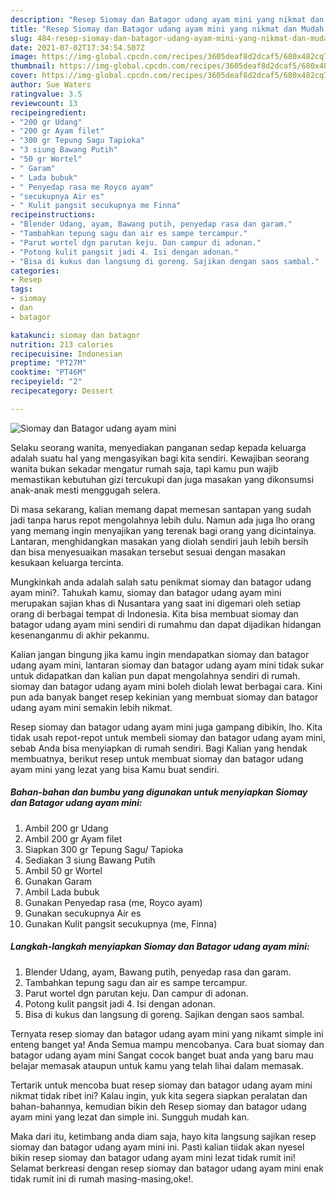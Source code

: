 ```yaml
---
description: "Resep Siomay dan Batagor udang ayam mini yang nikmat dan Mudah Dibuat"
title: "Resep Siomay dan Batagor udang ayam mini yang nikmat dan Mudah Dibuat"
slug: 484-resep-siomay-dan-batagor-udang-ayam-mini-yang-nikmat-dan-mudah-dibuat
date: 2021-07-02T17:34:54.507Z
image: https://img-global.cpcdn.com/recipes/3605deaf8d2dcaf5/680x482cq70/siomay-dan-batagor-udang-ayam-mini-foto-resep-utama.jpg
thumbnail: https://img-global.cpcdn.com/recipes/3605deaf8d2dcaf5/680x482cq70/siomay-dan-batagor-udang-ayam-mini-foto-resep-utama.jpg
cover: https://img-global.cpcdn.com/recipes/3605deaf8d2dcaf5/680x482cq70/siomay-dan-batagor-udang-ayam-mini-foto-resep-utama.jpg
author: Sue Waters
ratingvalue: 3.5
reviewcount: 13
recipeingredient:
- "200 gr Udang"
- "200 gr Ayam filet"
- "300 gr Tepung Sagu Tapioka"
- "3 siung Bawang Putih"
- "50 gr Wortel"
- " Garam"
- " Lada bubuk"
- " Penyedap rasa me Royco ayam"
- "secukupnya Air es"
- " Kulit pangsit secukupnya me Finna"
recipeinstructions:
- "Blender Udang, ayam, Bawang putih, penyedap rasa dan garam."
- "Tambahkan tepung sagu dan air es sampe tercampur."
- "Parut wortel dgn parutan keju. Dan campur di adonan."
- "Potong kulit pangsit jadi 4. Isi dengan adonan."
- "Bisa di kukus dan langsung di goreng. Sajikan dengan saos sambal."
categories:
- Resep
tags:
- siomay
- dan
- batagor

katakunci: siomay dan batagor 
nutrition: 213 calories
recipecuisine: Indonesian
preptime: "PT27M"
cooktime: "PT46M"
recipeyield: "2"
recipecategory: Dessert

---
```



![Siomay dan Batagor udang ayam mini](https://img-global.cpcdn.com/recipes/3605deaf8d2dcaf5/680x482cq70/siomay-dan-batagor-udang-ayam-mini-foto-resep-utama.jpg)

Selaku seorang wanita, menyediakan panganan sedap kepada keluarga adalah suatu hal yang mengasyikan bagi kita sendiri. Kewajiban seorang  wanita bukan sekadar mengatur rumah saja, tapi kamu pun wajib memastikan kebutuhan gizi tercukupi dan juga masakan yang dikonsumsi anak-anak mesti menggugah selera.

Di masa  sekarang, kalian memang dapat memesan santapan yang sudah jadi tanpa harus repot mengolahnya lebih dulu. Namun ada juga lho orang yang memang ingin menyajikan yang terenak bagi orang yang dicintainya. Lantaran, menghidangkan masakan yang diolah sendiri jauh lebih bersih dan bisa menyesuaikan masakan tersebut sesuai dengan masakan kesukaan keluarga tercinta. 



Mungkinkah anda adalah salah satu penikmat siomay dan batagor udang ayam mini?. Tahukah kamu, siomay dan batagor udang ayam mini merupakan sajian khas di Nusantara yang saat ini digemari oleh setiap orang di berbagai tempat di Indonesia. Kita bisa membuat siomay dan batagor udang ayam mini sendiri di rumahmu dan dapat dijadikan hidangan kesenanganmu di akhir pekanmu.

Kalian jangan bingung jika kamu ingin mendapatkan siomay dan batagor udang ayam mini, lantaran siomay dan batagor udang ayam mini tidak sukar untuk didapatkan dan kalian pun dapat mengolahnya sendiri di rumah. siomay dan batagor udang ayam mini boleh diolah lewat berbagai cara. Kini pun ada banyak banget resep kekinian yang membuat siomay dan batagor udang ayam mini semakin lebih nikmat.

Resep siomay dan batagor udang ayam mini juga gampang dibikin, lho. Kita tidak usah repot-repot untuk membeli siomay dan batagor udang ayam mini, sebab Anda bisa menyiapkan di rumah sendiri. Bagi Kalian yang hendak membuatnya, berikut resep untuk membuat siomay dan batagor udang ayam mini yang lezat yang bisa Kamu buat sendiri.

<!--inarticleads1-->

##### Bahan-bahan dan bumbu yang digunakan untuk menyiapkan Siomay dan Batagor udang ayam mini:

1. Ambil 200 gr Udang
1. Ambil 200 gr Ayam filet
1. Siapkan 300 gr Tepung Sagu/ Tapioka
1. Sediakan 3 siung Bawang Putih
1. Ambil 50 gr Wortel
1. Gunakan  Garam
1. Ambil  Lada bubuk
1. Gunakan  Penyedap rasa (me, Royco ayam)
1. Gunakan secukupnya Air es
1. Gunakan  Kulit pangsit secukupnya (me, Finna)




<!--inarticleads2-->

##### Langkah-langkah menyiapkan Siomay dan Batagor udang ayam mini:

1. Blender Udang, ayam, Bawang putih, penyedap rasa dan garam.
1. Tambahkan tepung sagu dan air es sampe tercampur.
1. Parut wortel dgn parutan keju. Dan campur di adonan.
1. Potong kulit pangsit jadi 4. Isi dengan adonan.
1. Bisa di kukus dan langsung di goreng. Sajikan dengan saos sambal.




Ternyata resep siomay dan batagor udang ayam mini yang nikamt simple ini enteng banget ya! Anda Semua mampu mencobanya. Cara buat siomay dan batagor udang ayam mini Sangat cocok banget buat anda yang baru mau belajar memasak ataupun untuk kamu yang telah lihai dalam memasak.

Tertarik untuk mencoba buat resep siomay dan batagor udang ayam mini nikmat tidak ribet ini? Kalau ingin, yuk kita segera siapkan peralatan dan bahan-bahannya, kemudian bikin deh Resep siomay dan batagor udang ayam mini yang lezat dan simple ini. Sungguh mudah kan. 

Maka dari itu, ketimbang anda diam saja, hayo kita langsung sajikan resep siomay dan batagor udang ayam mini ini. Pasti kalian tiidak akan nyesel bikin resep siomay dan batagor udang ayam mini lezat tidak rumit ini! Selamat berkreasi dengan resep siomay dan batagor udang ayam mini enak tidak rumit ini di rumah masing-masing,oke!.

